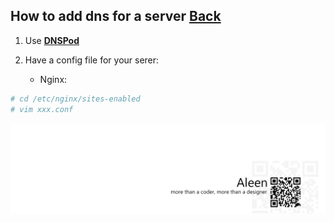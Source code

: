 ## How to add dns for a server [Back](./qa.md)

1. Use [**DNSPod**](www.dnspod.cn)
2. Have a config file for your serer:

    - Nginx:

```bash
# cd /etc/nginx/sites-enabled
# vim xxx.conf
```

<a href="http://aleen42.github.io/" target="_blank" ><img src="./../pic/tail.gif"></a>
